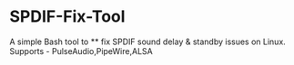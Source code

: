 # SPDIF-Fix-Tool
A simple Bash tool to ** fix SPDIF sound delay &amp; standby issues on Linux. Supports - PulseAudio,PipeWire,ALSA
